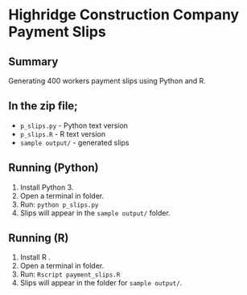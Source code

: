 # Highridge Construction Company Payment Slips

## Summary
Generating 400 workers payment slips using Python and R.
## In the zip file;
- `p_slips.py` - Python text version
- `p_slips.R` - R text version
- `sample output/` -  generated slips
## Running (Python)
1. Install Python 3.
2. Open a terminal in folder.
3. Run: `python p_slips.py`
4. Slips will appear in the `sample output/` folder.
## Running (R)
1. Install R .
2. Open a terminal in folder.
3. Run: `Rscript payment_slips.R`
4. Slips will appear in the folder for `sample output/`.

